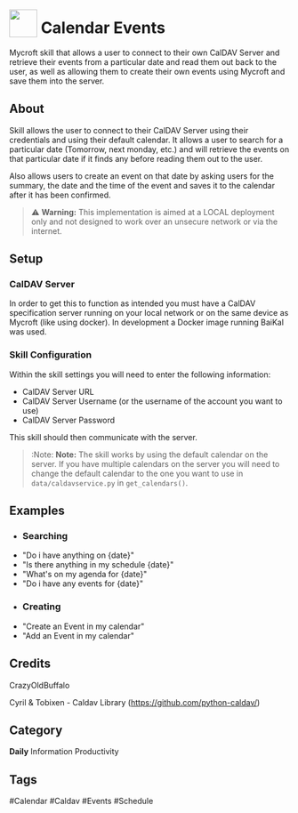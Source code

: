# <img src="https://raw.githack.com/FortAwesome/Font-Awesome/master/svgs/solid/calendar-check.svg" card_color="#22A7F0" width="50" height="50" style="vertical-align:bottom"/> Calendar Events
Mycroft skill that allows a user to connect to their own CalDAV Server and retrieve their events from a particular date and read them out back to the user, as well as allowing them to create their own events using Mycroft and save them into the server.

## About
Skill allows the user to connect to their CalDAV Server using their credentials and using their default calendar. It allows a user to search for a particular date (Tomorrow, next monday, etc.) and will retrieve the events on that particular date if it finds any before reading them out to the user.

Also allows users to create an event on that date by asking users for the summary, the date and the time of the event and saves it to the calendar after it has been confirmed. 

> :warning: **Warning:** This implementation is aimed at a LOCAL deployment only and not designed to work over an unsecure network or via the internet.

## Setup
### CalDAV Server
In order to get this to function as intended you must have a CalDAV specification server running on your local network or on the same device as Mycroft (like using docker).
In development a Docker image running BaiKal was used.

### Skill Configuration
Within the skill settings you will need to enter the following information:
* CalDAV Server URL
* CalDAV Server Username (or the username of the account you want to use)
* CalDAV Server Password

This skill should then communicate with the server.

> :Note: **Note:** The skill works by using the default calendar on the server. If you have multiple calendars on the server you will need to change the default calendar to the one you want to use in `data/caldavservice.py` in `get_calendars()`.   
    

## Examples
* ### Searching
* "Do i have anything on {date}"
* "Is there anything in my schedule {date}"
* "What's on my agenda for {date}"
* "Do i have any events for {date}"
* ### Creating
* "Create an Event in my calendar"
* "Add an Event in my calendar"

## Credits
CrazyOldBuffalo

Cyril & Tobixen - Caldav Library (https://github.com/python-caldav/)

## Category
**Daily**
Information
Productivity

## Tags
#Calendar
#Caldav
#Events
#Schedule

